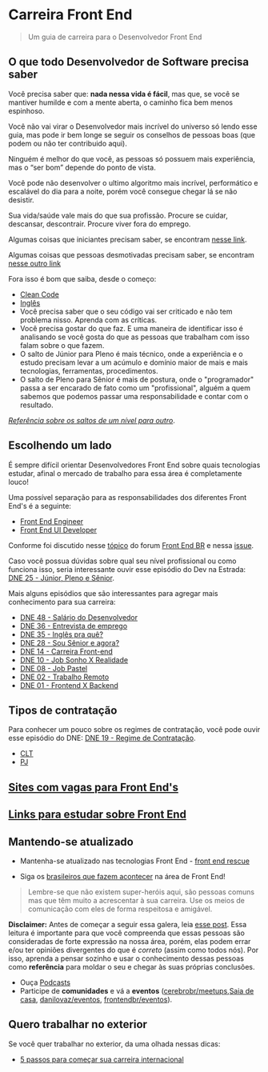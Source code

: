 # Carreira Front End

> Um guia de carreira para o Desenvolvedor Front End

## O que todo Desenvolvedor de Software precisa saber

Você precisa saber que: **nada nessa vida é fácil**, mas que, se você se mantiver humilde e com a mente aberta, o caminho fica bem menos espinhoso.

Você não vai virar o Desenvolvedor mais incrível do universo só lendo esse guia, mas pode ir bem longe se seguir os conselhos de pessoas boas (que podem ou não ter contribuido aqui).

Ninguém é melhor do que você, as pessoas só possuem mais experiência, mas o “ser bom” depende do ponto de vista.

Você pode não desenvolver o ultimo algoritmo mais incrível, performático e escalável do dia para a noite, porém você consegue chegar lá se não desistir.

Sua vida/saúde vale mais do que sua profissão. Procure se cuidar, descansar, descontrair. Procure viver fora do emprego.

Algumas coisas que iniciantes precisam saber, se encontram [nesse link](http://willianjusten.com.br/o-que-ninguem-diz-para-iniciantes/).

Algumas coisas que pessoas desmotivadas precisam saber, se encontram [nesse outro link](http://woliveiras.com.br/posts/Por-que-voce-desistiu-de-ser-Cientista/)

Fora isso é bom que saiba, desde o começo:

* [Clean Code](http://www.amazon.com/Clean-Code-Handbook-Software-Craftsmanship/dp/0132350882)
* [Inglês](http://www.igorapa.com/fui-aprender-ingles.html)
* Você precisa saber que o seu código vai ser criticado e não tem problema nisso. Aprenda com as críticas.
* Você precisa gostar do que faz. E uma maneira de identificar isso é analisando se você gosta do que as pessoas que trabalham com isso falam sobre o que fazem.
* O salto de Júnior para Pleno é mais técnico, onde a experiência e o estudo precisam levar a um acúmulo e domínio maior de mais e mais tecnologias, ferramentas, procedimentos.
* O salto de Pleno para Sênior é mais de postura, onde o "programador" passa a ser encarado de fato como um "profissional", alguém a quem sabemos que podemos passar uma responsabilidade e contar com o resultado.

[*Referência sobre os saltos de um nível para outro*](https://github.com/Codeminer42/CarreiraRuby).

## Escolhendo um lado

É sempre difícil orientar Desenvolvedores Front End sobre quais tecnologias estudar, afinal o mercado de trabalho para essa área é completamente louco!

Uma possível separação para as responsabilidades dos diferentes Front End's é a seguinte:

* [Front End Engineer](./front-end-engineer)
* [Front End UI Developer](./front-end-ui-developer)

Conforme foi discutido nesse [tópico](https://github.com/frontendbr/forum/issues/32) do forum [Front End BR](https://github.com/frontendbr/) e nessa [issue](https://github.com/woliveiras/front-end-career/issues/5).

Caso você possua dúvidas sobre qual seu nível profissional ou como funciona isso, seria interessante ouvir esse episódio do Dev na Estrada: [DNE 25 - Júnior, Pleno e Sênior](http://devnaestrada.com.br/2015/10/30/devcast-junior-pleno-senior.html).

Mais alguns episódios que são interessantes para agregar mais conhecimento para sua carreira:

* [DNE 48 - Salário do Desenvolvedor](http://devnaestrada.com.br/2016/04/08/devnaestrada-salario-desenvolvedor.html)
* [DNE 36 - Entrevista de emprego](http://devnaestrada.com.br/2016/01/15/devnaestrada-entrevista-de-emprego.html)
* [DNE 35 - Inglês pra quê?](http://devnaestrada.com.br/2016/01/08/devnaestrada-ingles-pra-que.html)
* [DNE 28 - Sou Sênior e agora?](http://devnaestrada.com.br/2015/11/20/devnaestrada-28-sou-senior-e-agora.html)
* [DNE 14 - Carreira Front-end](http://devnaestrada.com.br/2015/08/21/devcast-carreira-frontend.html)
* [DNE 10 - Job Sonho X Realidade](http://devnaestrada.com.br/2015/07/24/devcast-job-sonho-realidade.html)
* [DNE 08 - Job Pastel](http://devnaestrada.com.br/2015/07/10/devcast-job-pastel.html)
* [DNE 02 - Trabalho Remoto](http://devnaestrada.com.br/2015/05/29/devcast-trabalho-remoto.html)
* [DNE 01 - Frontend X Backend](http://devnaestrada.com.br/2015/05/22/devcast-frontend-backend.html)

## Tipos de contratação

Para conhecer um pouco sobre os regimes de contratação, você pode ouvir esse episódio do DNE: [DNE 19 - Regime de Contratação](http://devnaestrada.com.br/2015/09/18/devcast-regime-contratacao.html).

* [CLT](./contract-type/clt.md)
* [PJ](./contract-type/pj.md)

## [Sites com vagas para Front End's](./job-sites.md)

## [Links para estudar sobre Front End](./study-guides)

## Mantendo-se atualizado

* Mantenha-se atualizado nas tecnologias Front End - [front end rescue](https://uptodate.frontendrescue.org/pt/)

* Siga os [brasileiros que fazem acontecer](/great-developers.md#brazilian-peoples) na área de Front End!

> Lembre-se que não existem super-heróis aqui, são pessoas comuns mas que têm muito a acrescentar à sua carreira. Use os meios de comunicação com eles de forma respeitosa e amigável.

**Disclaimer:** Antes de começar a seguir essa galera, leia [esse post](http://danielfilho.github.io/2014/08/20/queime-seus-idolos/). Essa leitura é importante para que você compreenda que essas pessoas são consideradas de forte expressão na nossa área, porém, elas podem errar e/ou ter opiniões divergentes do que é *correto* (assim como todos nós). Por isso, aprenda a pensar sozinho e usar o conhecimento dessas pessoas como **referência** para moldar o seu e chegar às suas próprias conclusões.

* Ouça [Podcasts](https://github.com/cerebrobr/comunidade/blob/master/casts.md)
* Participe de **comunidades** e vá a **eventos** ([cerebrobr/meetups](https://github.com/cerebrobr/meetups),[Saia de casa](https://saiadecasa.github.io/), [danilovaz/eventos](https://github.com/danilovaz/eventos), [frontendbr/eventos](https://github.com/frontendbr/eventos)).

## Quero trabalhar no exterior

Se você quer trabalhar no exterior, da uma olhada nessas dicas:

* [5 passos para começar sua carreira internacional](https://medium.com/@caiotozzini/5-passos-para-come%C3%A7ar-sua-carreira-internacional-3af9b906bec6#.pmy6tqo6j)
